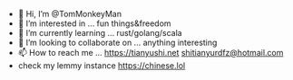- 👋 Hi, I’m @TomMonkeyMan
- 👀 I’m interested in ... fun things&freedom
- 🌱 I’m currently learning ... rust/golang/scala
- 💞️ I’m looking to collaborate on ... anything interesting
- 📫 How to reach me ... https://tianyushi.net  shitianyurdfz@hotmail.com
- check my lemmy instance https://chinese.lol

<!---
TomMonkeyMan/TomMonkeyMan is a ✨ special ✨ repository because its `README.md` (this file) appears on your GitHub profile.
You can click the Preview link to take a look at your changes.
--->
